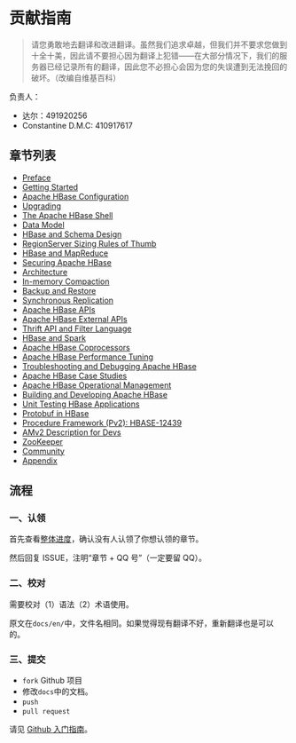 # 贡献指南

> 请您勇敢地去翻译和改进翻译。虽然我们追求卓越，但我们并不要求您做到十全十美，因此请不要担心因为翻译上犯错——在大部分情况下，我们的服务器已经记录所有的翻译，因此您不必担心会因为您的失误遭到无法挽回的破坏。（改编自维基百科）

负责人：

+   达尔：491920256
+   Constantine D.M.C: 410917617

## 章节列表

+ [Preface](docs/0.md)
+ [Getting Started](docs/1.md)
+ [Apache HBase Configuration](docs/2.md)
+ [Upgrading](docs/3.md)
+ [The Apache HBase Shell](docs/4.md)
+ [Data Model](docs/5.md)
+ [HBase and Schema Design](docs/6.md)
+ [RegionServer Sizing Rules of Thumb](docs/7.md)
+ [HBase and MapReduce](docs/8.md)
+ [Securing Apache HBase](docs/9.md)
+ [Architecture](docs/10.md)
+ [In-memory Compaction](docs/11.md)
+ [Backup and Restore](docs/12.md)
+ [Synchronous Replication](docs/13.md)
+ [Apache HBase APIs](docs/14.md)
+ [Apache HBase External APIs](docs/15.md)
+ [Thrift API and Filter Language](docs/16.md)
+ [HBase and Spark](docs/17.md)
+ [Apache HBase Coprocessors](docs/18.md)
+ [Apache HBase Performance Tuning](docs/19.md)
+ [Troubleshooting and Debugging Apache HBase](docs/20.md)
+ [Apache HBase Case Studies](docs/21.md)
+ [Apache HBase Operational Management](docs/22.md)
+ [Building and Developing Apache HBase](docs/23.md)
+ [Unit Testing HBase Applications](docs/24.md)
+ [Protobuf in HBase](docs/25.md)
+ [Procedure Framework (Pv2): HBASE-12439](docs/26.md)
+ [AMv2 Description for Devs](docs/27.md)
+ [ZooKeeper](docs/28.md)
+ [Community](docs/29.md)
+ [Appendix](docs/30.md)

## 流程

### 一、认领

首先查看[整体进度](https://github.com/apachecn/hbase-doc-zh/issues/1)，确认没有人认领了你想认领的章节。
 
然后回复 ISSUE，注明“章节 + QQ 号”（一定要留 QQ）。

### 二、校对

需要校对（1）语法（2）术语使用。

原文在`docs/en/`中，文件名相同。如果觉得现有翻译不好，重新翻译也是可以的。

### 三、提交

+   `fork` Github 项目
+   修改`docs`中的文档。
+   `push`
+   `pull request`

请见 [Github 入门指南](https://github.com/apachecn/kaggle/blob/master/docs/GitHub)。
